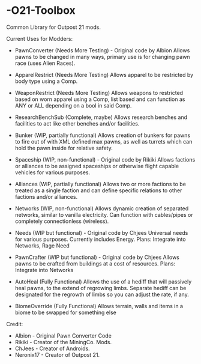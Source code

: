 # -O21-Toolbox
Common Library for Outpost 21 mods.

Current Uses for Modders:
- PawnConverter (Needs More Testing) - Original code by Albion
Allows pawns to be changed in many ways, primary use is for changing pawn race (uses Alien Races).

- ApparelRestrict (Needs More Testing)
Allows apparel to be restricted by body type using a Comp.
- WeaponRestrict (Needs More Testing)
Allows weapons to restricted based on worn apparel using a Comp, list based and can function as ANY or ALL depending on a bool in said Comp.

- ResearchBenchSub (Complete, maybe)
Allows research benches and facilities to act like other benches and/or facilities. 

- Bunker (WIP, partially functional)
Allows creation of bunkers for pawns to fire out of with XML defined max pawns, as well as turrets which can hold the pawn inside for relative safety.

- Spaceship (WIP, non-functional) - Original code by Rikiki
Allows factions or alliances to be assigned spaceships or otherwise flight capable vehicles for various purposes.

- Alliances (WIP, partially functional)
Allows two or more factions to be treated as a single faction and can define specific relations to other factions and/or alliances.

- Networks (WIP, non-functional)
Allows dynamic creation of separated networks, similar to vanilla electricity. Can function with cables/pipes or completely connectionless (wireless).

- Needs (WIP but functional) - Original code by Chjees
Universal needs for various purposes. Currently includes Energy. Plans: Integrate into Networks, Rage Need

- PawnCrafter (WIP but functional) - Original code by Chjees
Allows pawns to be crafted from buildings at a cost of resources. Plans: Integrate into Networks

- AutoHeal (Fully Functional)
Allows the use of a hediff that will passively heal pawns, to the extend of regrowing limbs. Separate hediff can be designated for the regrowth of limbs so you can adjust the rate, if any.

- BiomeOverride (Fully Functional)
Allows terrain, walls and items in a biome to be swapped for something else

Credit:
- Albion - Original Pawn Converter Code
- Rikiki - Creator of the MiningCo. Mods.
- ChJees - Creator of Androids.
- Neronix17 - Creator of Outpost 21.

